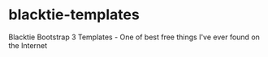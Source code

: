 # blacktie-templates
Blacktie Bootstrap 3 Templates - One of best free things I've ever found on the Internet
